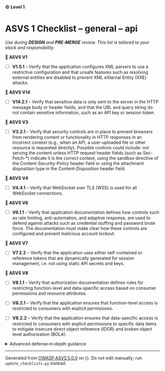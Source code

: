 🟢 **Level 1**

# ASVS 1 Checklist – general – api

*Use during **DESIGN** and **PRE‑MERGE** review. This list is tailored to your stack and responsibility.*



🎯 **ASVS V1**

- [ ] **V1.5.1** – Verify that the application configures XML parsers to use a restrictive configuration and that unsafe features such as resolving external entities are disabled to prevent XML eXternal Entity (XXE) attacks.


🎯 **ASVS V14**

- [ ] **V14.2.1** – Verify that sensitive data is only sent to the server in the HTTP message body or header fields, and that the URL and query string do not contain sensitive information, such as an API key or session token.


🎯 **ASVS V3**

- [ ] **V3.2.1** – Verify that security controls are in place to prevent browsers from rendering content or functionality in HTTP responses in an incorrect context (e.g., when an API, a user-uploaded file or other resource is requested directly). Possible controls could include: not serving the content unless HTTP request header fields (such as Sec-Fetch-\*) indicate it is the correct context, using the sandbox directive of the Content-Security-Policy header field or using the attachment disposition type in the Content-Disposition header field.


🎯 **ASVS V4**

- [ ] **V4.4.1** – Verify that WebSocket over TLS (WSS) is used for all WebSocket connections.


🎯 **ASVS V6**

- [ ] **V6.1.1** – Verify that application documentation defines how controls such as rate limiting, anti-automation, and adaptive response, are used to defend against attacks such as credential stuffing and password brute force. The documentation must make clear how these controls are configured and prevent malicious account lockout.


🎯 **ASVS V7**

- [ ] **V7.2.2** – Verify that the application uses either self-contained or reference tokens that are dynamically generated for session management, i.e. not using static API secrets and keys.


🎯 **ASVS V8**

- [ ] **V8.1.1** – Verify that authorization documentation defines rules for restricting function-level and data-specific access based on consumer permissions and resource attributes.

- [ ] **V8.2.1** – Verify that the application ensures that function-level access is restricted to consumers with explicit permissions.

- [ ] **V8.2.2** – Verify that the application ensures that data-specific access is restricted to consumers with explicit permissions to specific data items to mitigate insecure direct object reference (IDOR) and broken object level authorization (BOLA).

<details><summary>Advanced defense‑in‑depth guidance</summary>


_Add organisation‑specific recommendations, links to tooling, threat models, etc._

</details>


---

Generated from [OWASP ASVS 5.0.0](https://owasp.org/www-project-application-security-verification-standard/) on {}. Do not edit manually; run `update_checklists.py` instead.
